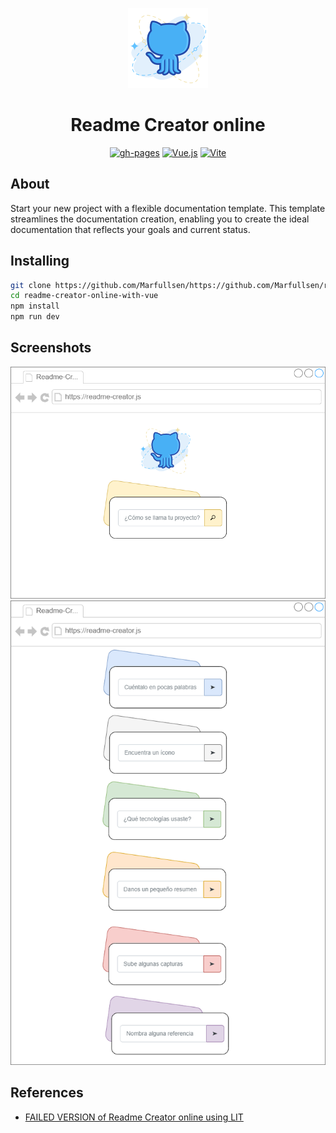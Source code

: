 <p align="center">
  <img src="./docs/img/readme-creator-icon.webp"></img>
</p>

<div align="center">

# Readme Creator online 

[![gh-pages](https://img.shields.io/badge/Check-here!-green.svg)](https://marfullsen.github.io/readme-creator-online-with-vue/)
[![Vue.js](https://img.shields.io/badge/Vue-3.3.4-lime.svg "Badge Vue.js")](https://v3.vuejs.org/)
[![Vite](https://img.shields.io/badge/Vite-4.4.9-yellow.svg)](https://vitejs.dev/)

</div>

## About

Start your new project with a flexible documentation template. This template streamlines the documentation creation, enabling you to create the ideal documentation that reflects your goals and current status.

## Installing

```bash
git clone https://github.com/Marfullsen/https://github.com/Marfullsen/readme-creator-online-with-vue.git
cd readme-creator-online-with-vue
npm install
npm run dev
```

## Screenshots

<div align="center">
  <a href="https://marfullsen.github.io/" rel="noopener">
  <img src="./docs/img/readme-creator-online.png" alt="Screenshot"></a>
</div>

<div align="center">
  <a href="https://marfullsen.github.io/" rel="noopener">
  <img src="./docs/img/readme-creator-disambiguation.png" alt="Screenshot"></a>
</div>

## References

- [FAILED VERSION of Readme Creator online using LIT](https://github.com/Marfullsen/readme-creator-online-with-lit)